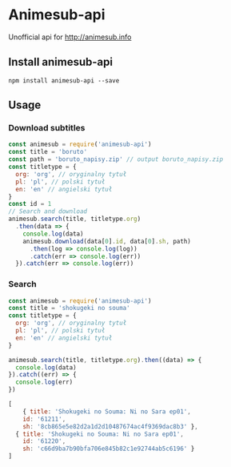 # Animesub-api
Unofficial api for
http://animesub.info

## Install animesub-api
    npm install animesub-api --save
    
## Usage
### Download subtitles

```javascript
const animesub = require('animesub-api')
const title = 'boruto'
const path = 'boruto_napisy.zip' // output boruto_napisy.zip
const titletype = {
  org: 'org', // oryginalny tytuł
  pl: 'pl', // polski tytuł
  en: 'en' // angielski tytuł
}
const id = 1
// Search and download
animesub.search(title, titletype.org)
  .then(data => {
    console.log(data)
    animesub.download(data[0].id, data[0].sh, path)
      .then(log => console.log(log))
      .catch(err => console.log(err))
  }).catch(err => console.log(err))

```
### Search

```javascript
const animesub = require('animesub-api')
const title = 'shokugeki no souma'
const titletype = {
  org: 'org', // oryginalny tytuł
  pl: 'pl', // polski tytuł
  en: 'en' // angielski tytuł
}

animesub.search(title, titletype.org).then((data) => {
  console.log(data)
}).catch((err) => {
  console.log(err)
})

```

```js
[
	{ title: 'Shokugeki no Souma: Ni no Sara ep01',
    id: '61211',
    sh: '8cb865e5e82d2a1d2d10487674ac4f9369dac8b3' },
  { title: 'Shokugeki no Souma: Ni no Sara ep01',
    id: '61220',
    sh: 'c66d9ba7b90bfa706e845b82c1e92744ab5c6196' }
]	
```


